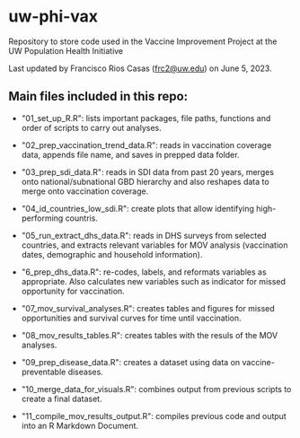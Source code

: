 # uw-phi-vax
Repository to store code used in the Vaccine Improvement Project at the UW Population Health Initiative

Last updated by Francisco Rios Casas (frc2@uw.edu) on June 5, 2023.

## Main files included in this repo:
  
 * "01_set_up_R.R": lists important packages, file paths, functions and order of scripts to carry out analyses.
  
 * "02_prep_vaccination_trend_data.R": reads in vaccination coverage data, appends file name, and saves in prepped data folder.
  
 * "03_prep_sdi_data.R": reads in SDI data from past 20 years, merges onto national/subnational GBD hierarchy and also reshapes data to merge onto vaccination coverage.

 * "04_id_countries_low_sdi.R": create plots that allow identifying high-performing countris.
  
 * "05_run_extract_dhs_data.R": reads in DHS surveys from selected countries, and extracts relevant variables for MOV analysis (vaccination dates, demographic and household information).
  
 * "6_prep_dhs_data.R": re-codes, labels, and reformats variables as appropriate. Also calculates new variables such as indicator for missed opportunity for vaccination.
  
 * "07_mov_survival_analyses.R": creates tables and figures for missed opportunities and survival curves for time until vaccination.

 * "08_mov_results_tables.R": creates tables with the resuls of the MOV analyses. 

 * "09_prep_disease_data.R": creates a dataset using data on vaccine-preventable diseases. 

 * "10_merge_data_for_visuals.R": combines output from previous scripts to create a final dataset.

 * "11_compile_mov_results_output.R": compiles previous code and output into an R Markdown Document. 